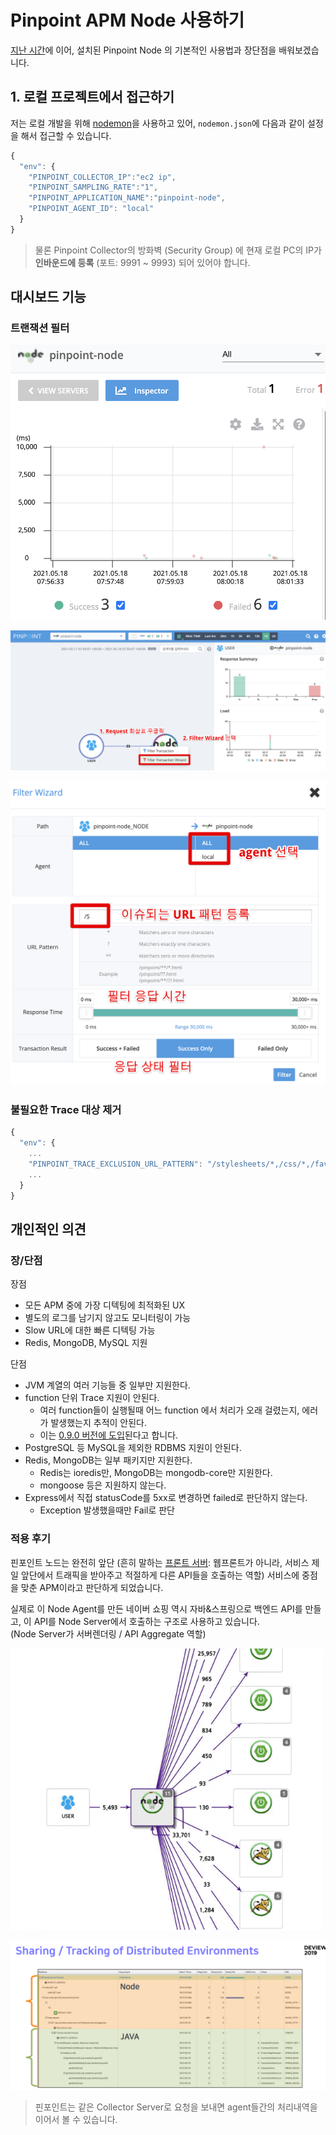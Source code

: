 # Pinpoint APM Node 사용하기

[지난 시간](https://jojoldu.tistory.com/573)에 이어, 설치된 Pinpoint Node 의 기본적인 사용법과 장단점을 배워보겠습니다.  

## 1. 로컬 프로젝트에서 접근하기

저는 로컬 개발을 위해 [nodemon](https://www.npmjs.com/package/nodemon)을 사용하고 있어, `nodemon.json`에 다음과 같이 설정을 해서 접근할 수 있습니다.

```javascript
{
  "env": {
    "PINPOINT_COLLECTOR_IP":"ec2 ip",
    "PINPOINT_SAMPLING_RATE":"1",
    "PINPOINT_APPLICATION_NAME":"pinpoint-node",
    "PINPOINT_AGENT_ID": "local"
  }
}
```

> 물론 Pinpoint Collector의 방화벽 (Security Group) 에 현재 로컬 PC의 IP가 **인바운드에 등록** (포트: 9991 ~ 9993) 되어 있어야 합니다.


## 대시보드 기능

### 트랜잭션 필터

![filter0](./images/filter0.png)

![filter1](./images/filter1.png)

![filter2](./images/filter2.png)

### 불필요한 Trace 대상 제거

```javascript
{
  "env": {
    ...
    "PINPOINT_TRACE_EXCLUSION_URL_PATTERN": "/stylesheets/*,/css/*,/favicon.ico",
    ...
  }
}
```

## 개인적인 의견

### 장/단점

장점

* 모든 APM 중에 가장 디텍팅에 최적화된 UX
* 별도의 로그를 남기지 않고도 모니터링이 가능
* Slow URL에 대한 빠른 디텍팅 가능
* Redis, MongoDB, MySQL 지원


단점

* JVM 계열의 여러 기능들 중 일부만 지원한다.
* function 단위 Trace 지원이 안된다.
  * 여러 function들이 실행될때 어느 function 에서 처리가 오래 걸렸는지, 에러가 발생했는지 추적이 안된다.
  * 이는 [0.9.0 버전에 도입](https://github.com/pinpoint-apm/pinpoint-node-agent/issues/2)된다고 합니다.
* PostgreSQL 등 MySQL을 제외한 RDBMS 지원이 안된다.
* Redis, MongoDB는 일부 패키지만 지원한다.
  * Redis는 ioredis만, MongoDB는 mongodb-core만 지원한다.
  * mongoose 등은 지원하지 않는다.
* Express에서 직접 statusCode를 5xx로 변경하면 failed로 판단하지 않는다.
  * Exception 발생했을때만 Fail로 판단

### 적용 후기

핀포인트 노드는 완전히 앞단 (흔히 말하는 [프론트 서버](https://www.youtube.com/watch?v=38cmd_fYwQk): 웹프론트가 아니라, 서비스 제일 앞단에서 트래픽을 받아주고 적절하게 다른 API들을 호출하는 역할) 서비스에 중점을 맞춘 APM이라고 판단하게 되었습니다.  
  
실제로 이 Node Agent를 만든 네이버 쇼핑 역시 자바&스프링으로 백엔드 API를 만들고, 이 API를 Node Server에서 호출하는 구조로 사용하고 있습니다.  
(Node Server가 서버렌더링 / API Aggregate 역할)

![naver1](./images/naver1.png)

![naver2](./images/naver2.png)

> 핀포인트는 같은 Collector Server로 요청을 보내면 agent들간의 처리내역을 이어서 볼 수 있습니다.